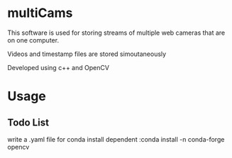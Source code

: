# multiCams

This software is used for storing streams of multiple web cameras that are on one computer.

Videos and timestamp files are stored simoutaneously

Developed using c++ and OpenCV


# Usage


## Todo List
write a .yaml file for conda install
dependent 
:conda install -n conda-forge opencv